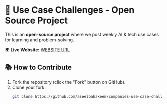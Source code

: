 # 🚀 Use Case Challenges - Open Source Project

This is an **open-source project** where we post weekly AI & tech use cases for learning and problem-solving.

🌍 **Live Website:** [WEBSITE URL](https://aseelbahakeem.github.io/companies-use-case-challenges/index.html)

## 📚 How to Contribute
1. Fork the repository (click the "Fork" button on GitHub).
2. Clone your fork:
   ```sh
   git clone https://github.com/aseelbahakeem/companies-use-case-challenges.git
